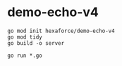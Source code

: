 # demo-echo-v4

```
go mod init hexaforce/demo-echo-v4
go mod tidy
go build -o server
```
```
go run *.go
```